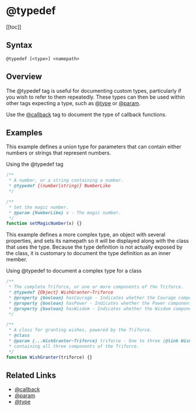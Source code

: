 # @typedef

[[toc]]

## Syntax

`@typedef [<type>] <namepath>`

## Overview

The @typedef tag is useful for documenting custom types, particularly if you wish to refer to them repeatedly. These types can then be used within other tags expecting a type, such as [@type](./type.md) or [@param](./param.md).

Use the [@callback](./callback.md) tag to document the type of callback functions.

## Examples

This example defines a union type for parameters that can contain either numbers or strings that represent numbers.

Using the @typedef tag

```js
/**
 * A number, or a string containing a number.
 * @typedef {(number|string)} NumberLike
 */

/**
 * Set the magic number.
 * @param {NumberLike} x - The magic number.
 */
function setMagicNumber(x) {}
```

This example defines a more complex type, an object with several properties, and sets its namepath so it will be displayed along with the class that uses the type. Because the type definition is not actually exposed by the class, it is customary to document the type definition as an inner member.

Using @typedef to document a complex type for a class

```js
/**
 * The complete Triforce, or one or more components of the Triforce.
 * @typedef {Object} WishGranter~Triforce
 * @property {boolean} hasCourage - Indicates whether the Courage component is present.
 * @property {boolean} hasPower - Indicates whether the Power component is present.
 * @property {boolean} hasWisdom - Indicates whether the Wisdom component is present.
 */

/**
 * A class for granting wishes, powered by the Triforce.
 * @class
 * @param {...WishGranter~Triforce} triforce - One to three {@link WishGranter~Triforce} objects
 * containing all three components of the Triforce.
 */
function WishGranter(triforce) {}
```

## Related Links

- [@callback](./callback.md)
- [@param](./param.md)
- [@type](./type.md)
